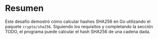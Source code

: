 # Resumen

Este desafío demostró cómo calcular hashes SHA256 en Go utilizando el paquete `crypto/sha256`. Siguiendo los requisitos y completando la sección TODO, el programa puede calcular el hash SHA256 de una cadena dada.
